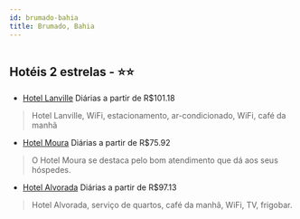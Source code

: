 ```yaml
---
id: brumado-bahia
title: Brumado, Bahia
---
```


<center><img src="https://static.hotelurbano.com/reservas/prod0/11/11163/5b7afdbf38ea7_hotel-lanville.jpg" alt="" /></center>


## Hotéis 2 estrelas - ⭐️⭐️

-    [Hotel Lanville](https://www.hurb.com/hoteis/brumado/hotel-lanville-11163?cmp=18055) Diárias a partir de R$101.18
   > Hotel Lanville, WiFi, estacionamento, ar-condicionado, WiFi, café da manhã
-    [Hotel Moura](https://www.hurb.com/hoteis/brumado/hotel-moura-11599?cmp=18055) Diárias a partir de R$75.92
   > O Hotel Moura se destaca pelo bom atendimento que dá aos seus hóspedes.
-    [Hotel Alvorada](https://www.hurb.com/hoteis/brumado/hotel-alvorada-10976?cmp=18055) Diárias a partir de R$97.13
   > Hotel Alvorada, serviço de quartos, café da manhã, WiFi, TV, frigobar.
